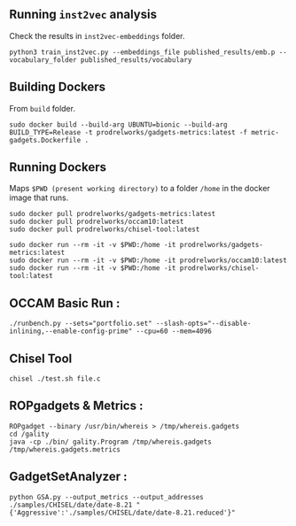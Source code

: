 ## Running `inst2vec` analysis

Check the results in ```inst2vec-embeddings``` folder. 

```
python3 train_inst2vec.py --embeddings_file published_results/emb.p --vocabulary_folder published_results/vocabulary 
```

## Building Dockers

From ```build``` folder.

```
sudo docker build --build-arg UBUNTU=bionic --build-arg BUILD_TYPE=Release -t prodrelworks/gadgets-metrics:latest -f metric-gadgets.Dockerfile .
```

## Running Dockers

Maps ```$PWD (present working directory)``` to a folder ```/home``` in the docker image that runs. 

```
sudo docker pull prodrelworks/gadgets-metrics:latest
sudo docker pull prodrelworks/occam10:latest
sudo docker pull prodrelworks/chisel-tool:latest

sudo docker run --rm -it -v $PWD:/home -it prodrelworks/gadgets-metrics:latest
sudo docker run --rm -it -v $PWD:/home -it prodrelworks/occam10:latest
sudo docker run --rm -it -v $PWD:/home -it prodrelworks/chisel-tool:latest
```

## OCCAM Basic Run : 

```
./runbench.py --sets="portfolio.set" --slash-opts="--disable-inlining,--enable-config-prime" --cpu=60 --mem=4096
```

## Chisel Tool 

```
chisel ./test.sh file.c
```

## ROPgadgets & Metrics : 

```
ROPgadget --binary /usr/bin/whereis > /tmp/whereis.gadgets
cd /gality
java -cp ./bin/ gality.Program /tmp/whereis.gadgets /tmp/whereis.gadgets.metrics
```

## GadgetSetAnalyzer : 

```
python GSA.py --output_metrics --output_addresses ./samples/CHISEL/date/date-8.21 "{'Aggressive':'./samples/CHISEL/date/date-8.21.reduced'}"
```